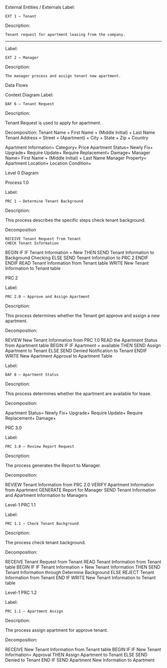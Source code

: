 External Entities / Externals
Label:

	EXT 1 – Tenant

Description:

	Tenant request for apartment leasing from the company.
________________________________________
Label:

	EXT 2 – Manager

Description:

	The manager process and assign tenant new apartment.

Data Flows
  
Context Diagram
Label:

	DAF 6 – Tenant Request

Description:

Tenant Request is used to apply for apartment.

Decomposition:
Tenant Name =
	First Name +
	(Middle Initial) +
	Last Name
Tenant Address =
	Street + 
	(Apartment) +
	City +
	State +
	Zip +
	Country

Apartment Information=
Category+
Price
Apartment Status=
Newly Fix+
	Upgrade+
	Require Update+
	Require Replacement+
	Damage+
Manager Name=
	First Name +
	(Middle Initial) +
	Last Name
Manager Property=
	Apartment Location+
	Location Condition+
	










Level 0 Diagram


 
	

Process 1.0

Label:

	PRC 1 – Determine Tenant Background

Description:

This process describes the specific steps check tenant background.

Decomposition

	RECEIVE Tenant Request from Tenant
	CHECK Tenant Information 
BEGIN IF 
IF Tenant Information = New
	THEN 
SEND Tenant Information to Background Checking
		ELSE
			SEND Tenant Information to PRC 2
		ENDIF
	ENDIF
	READ Tenant Information from Tenant table
	WRITE New Tenant Information to Tenant table
	

PRC 2

Label:

	PRC 2.0 – Approve and Assign Apartment

Description:

This process determines whether the Tenant get approve and assign a new apartment.

Decomposition:

REVIEW New Tenant Information from PRC 1.0
READ the Apartment Status from Apartment table
BEGIN IF
	IF 
Apartment = available
	THEN
		SEND Assign Apartment to Tenant	
	ELSE
		SEND Denied Notification to Tenant
ENDIF
WRITE New Apartment Approval to Apartment Table
	

Label:

	DAF 8 – Apartment Status	

Description:

This process determines whether the apartment are available for lease.

Decomposition:

Apartment Status=
Newly Fix+
	Upgrade+
	Require Update+
	Require Replacement+
	Damage+
	


PRC 3.0

Label:

	PRC 3.0 – Review Report Request

Description:

The process generates the Report to Manager.

Decomposition:

REVIEW Tenant Information from PRC 2.0 
VERIFY Apartment Information from Apartment
GENERATE Report for Manager
	SEND Tenant Information and Apartment Information to Managers
	


 


Level-1 PRC 1.1

Label:

	PRC 1.1 – Check Tenant Background

Description:

The process check tenant background.

Decomposition:

RECEIVE Tenant Request from Tenant
	READ Tenant Information from Tenant table
	BEGIN IF
		IF Tenant Information = New Tenant Information
		THEN SEND Tenant Information through Determine Background
		ELSE REJECT Tenant Information from Tenant
END IF
WRITE New Tenant Information to Tenant table


	
 


Level-1 PRC 1.2

Label:

	PRC 1.1 – Apartment Assign

Description:

The process assign apartment for approve tenant.

Decomposition:

RECEIVE New Tenant Information from Tenant table
BEGIN IF
		IF New Tenant Information= Approval
		THEN Assign Apartment to Tenant
		ELSE SEND Denied to Tenant
END IF
SEND Apartment New Information to Apartment
